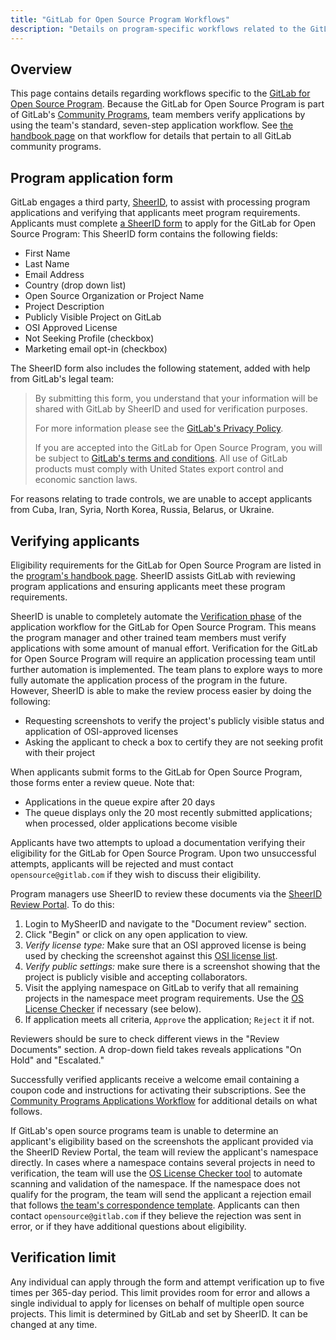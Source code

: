 ```yaml
---
title: "GitLab for Open Source Program Workflows"
description: "Details on program-specific workflows related to the GitLab for Open Source Program"
---
```


## Overview

This page contains details regarding workflows specific to the [GitLab for Open Source Program](https://about.gitlab.com/solutions/open-source/).
Because the GitLab for Open Source Program is part of GitLab's [Community Programs](/handbook/marketing/developer-relations/community-programs/), team members verify applications by using the team's standard, seven-step application workflow.
See [the handbook page](/handbook/marketing/developer-relations/community-programs/community-programs-workflows/) on that workflow for details that pertain to all GitLab community programs.

## Program application form

GitLab engages a third party, [SheerID](https://www.sheerid.com/), to assist with processing program applications and verifying that applicants meet program requirements.
Applicants must complete [a SheerID form](https://offers.sheerid.com/gitlab/member/) to apply for the GitLab for Open Source Program:
This SheerID form contains the following fields:

- First Name
- Last Name
- Email Address
- Country (drop down list)
- Open Source Organization or Project Name
- Project Description
- Publicly Visible Project on GitLab
- OSI Approved License
- Not Seeking Profile (checkbox)
- Marketing email opt-in (checkbox)

The SheerID form also includes the following statement, added with help from GitLab's legal team:

> By submitting this form, you understand that your information will be shared with GitLab by SheerID and used for verification purposes.
>
> For more information please see the [GitLab's Privacy Policy](https://about.gitlab.com/privacy/).
>
> If you are accepted into the GitLab for Open Source Program, you will be subject to [GitLab's terms and conditions](/handbook/legal/opensource-agreement/). All use of GitLab products must comply with United States export control and economic sanction laws.

For reasons relating to trade controls, we are unable to accept applicants from Cuba, Iran, Syria, North Korea, Russia, Belarus, or Ukraine.

## Verifying applicants

Eligibility requirements for the GitLab for Open Source Program are listed in the [program's handbook page](/handbook/marketing/developer-relations/community-programs/open-source-program/).
SheerID assists GitLab with reviewing program applications and ensuring applicants meet these program requirements.

SheerID is unable to completely automate the [Verification phase](/handbook/marketing/developer-relations/community-programs/automated-community-programs/#verification) of the application workflow for the GitLab for Open Source Program.
This means the program manager and other trained team members must verify applications with some amount of manual effort.
Verification for the GitLab for Open Source Program will require an application processing team until further automation is implemented.
The team plans to explore ways to more fully automate the application process of the program in the future.
However, SheerID is able to make the review process easier by doing the following:

- Requesting screenshots to verify the project's publicly visible status and application of OSI-approved licenses
- Asking the applicant to check a box to certify they are not seeking profit with their project

When applicants submit forms to the GitLab for Open Source Program, those forms enter a review queue.
Note that:

- Applications in the queue expire after 20 days
- The queue displays only the 20 most recently submitted applications; when processed, older applications become visible

Applicants have two attempts to upload a documentation verifying their eligibility for the GitLab for Open Source Program.
Upon two unsuccessful attempts, applicants will be rejected and must contact `opensource@gitlab.com` if they wish to discuss their eligibility.

Program managers use SheerID to review these documents via the [SheerID Review Portal](https://my.sheerid.com/).
To do this:

 1. Login to MySheerID and navigate to the "Document review" section.
 1. Click "Begin" or click on any open application to view.
 1. _Verify license type:_ Make sure that an OSI approved license is being used by checking the screenshot against this [OSI license list](https://opensource.org/licenses/alphabetical).
 1. _Verify public settings:_ make sure there is a screenshot showing that the project is publicly visible and accepting collaborators.
 1. Visit the applying namespace on GitLab to verify that all remaining projects in the namespace meet program requirements. Use the [OS License Checker](https://gitlab.com/gitlab-org/os-license-checker) if necessary (see below).
 1. If application meets all criteria, `Approve` the application; `Reject` it if not.

Reviewers should be sure to check different views in the "Review Documents" section.
A drop-down field takes reveals applications "On Hold" and "Escalated."

Successfully verified applicants receive a welcome email containing a coupon code and instructions for activating their subscriptions.
See the [Community Programs Applications Workflow](/handbook/marketing/developer-relations/community-programs/community-programs-workflows/) for additional details on what follows.

If GitLab's open source programs team is unable to determine an applicant's eligibility based on the screenshots the applicant provided via the SheerID Review Portal, the team will review the applicant's namespace directly.
In cases where a namespace contains several projects in need to verification, the team will use the [OS License Checker tool](https://gitlab.com/gitlab-org/os-license-checker) to automate scanning and validation of the namespace.
If the namespace does not qualify for the program, the team will send the applicant a rejection email that follows [the team's correspondence template](https://gitlab.com/gitlab-com/marketing/developer-relations/community-programs/operations/-/tree/main/support-macros/opensource).
Applicants can then contact `opensource@gitlab.com` if they believe the rejection was sent in error, or if they have additional questions about eligibility.

## Verification limit

Any individual can apply through the form and attempt verification up to five times per 365-day period.
This limit provides room for error and allows a single individual to apply for licenses on behalf of multiple open source projects.
This limit is determined by GitLab and set by SheerID.
It can be changed at any time.

